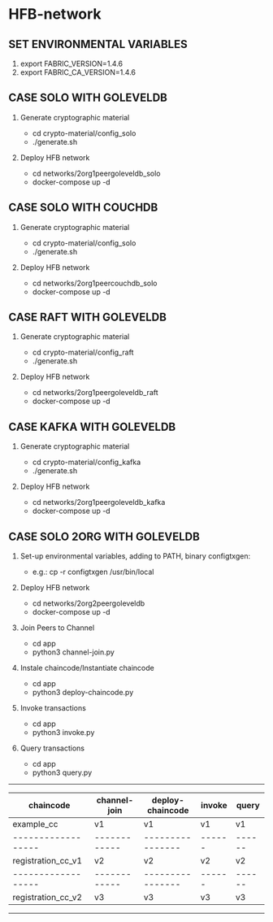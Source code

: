# HFB-network

## SET ENVIRONMENTAL VARIABLES

1. export FABRIC_VERSION=1.4.6
2. export FABRIC_CA_VERSION=1.4.6

## CASE SOLO WITH GOLEVELDB

1. Generate cryptographic material

   - cd crypto-material/config_solo
   - ./generate.sh

2. Deploy HFB network

   - cd networks/2org1peergoleveldb_solo
   - docker-compose up -d

## CASE SOLO WITH COUCHDB

1. Generate cryptographic material

   - cd crypto-material/config_solo
   - ./generate.sh

2. Deploy HFB network

   - cd networks/2org1peercouchdb_solo
   - docker-compose up -d

## CASE RAFT WITH GOLEVELDB

1. Generate cryptographic material

   - cd crypto-material/config_raft
   - ./generate.sh

2. Deploy HFB network

   - cd networks/2org1peergoleveldb_raft
   - docker-compose up -d

## CASE KAFKA WITH GOLEVELDB

1. Generate cryptographic material

   - cd crypto-material/config_kafka
   - ./generate.sh

2. Deploy HFB network

   - cd networks/2org1peergoleveldb_kafka
   - docker-compose up -d

## CASE SOLO 2ORG WITH GOLEVELDB

1. Set-up environmental variables, adding to PATH, binary configtxgen:

   - e.g.: cp -r configtxgen /usr/bin/local

2. Deploy HFB network

   - cd networks/2org2peergoleveldb
   - docker-compose up -d

3. Join Peers to Channel

   - cd app
   - python3 channel-join.py

4. Instale chaincode/Instantiate chaincode

   - cd app
   - python3 deploy-chaincode.py

5. Invoke transactions

   - cd app
   - python3 invoke.py

6. Query transactions

   - cd app
   - python3 query.py

---

| chaincode          | channel-join | deploy-chaincode | invoke | query  |
| ------------------ | ------------ | ---------------- | ------ | ------ |
| example_cc         | v1           | v1               | v1     | v1     |
| ------------------ | ------------ | ---------------- | ------ | ------ |
| registration_cc_v1 | v2           | v2               | v2     | v2     |
| ------------------ | ------------ | ---------------- | ------ | ------ |
| registration_cc_v2 | v3           | v3               | v3     | v3     |

---
